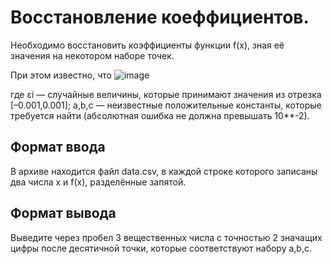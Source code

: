 # Восстановление коеффициентов.

Необходимо восстановить коэффициенты функции
f(x), зная её значения на некотором наборе точек.

При этом известно, что
![image](https://user-images.githubusercontent.com/101212758/233192466-4862ef67-97cc-41c2-bb07-dbc003db1718.png)

где εi — случайные величины, которые принимают значения из отрезка [–0.001,0.001]; a,b,c — неизвестные положительные константы, которые требуется найти (абсолютная ошибка не должна превышать 10**-2).

## Формат ввода
В архиве находится файл data.csv, в каждой строке которого записаны два числа x и f(x), разделённые запятой.

## Формат вывода
Выведите через пробел 3 вещественных числа с точностью 2 значащих цифры после десятичной точки, которые соответствуют набору a,b,c.
